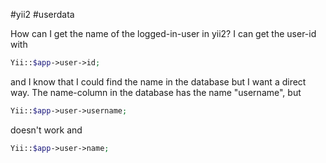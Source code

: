 
#yii2 #userdata

How can I get the name of the logged-in-user in yii2? I can get the user-id with

```php
Yii::$app->user->id;
```

and I know that I could find the name in the database but I want a direct way. The name-column in the database has the name "username", but

```php
Yii::$app->user->username;
```

doesn't work and

```php
Yii::$app->user->name;  
```